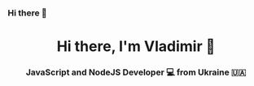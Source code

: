 ### Hi there 👋

<h1 align="center">Hi there, I'm Vladimir 👋</h1>
<h3 align="center">JavaScript and NodeJS Developer 💻 from Ukraine 🇺🇦</h3>

<!--
**echo-vladimir/echo-vladimir** is a ✨ _special_ ✨ repository because its `README.md` (this file) appears on your GitHub profile.

Here are some ideas to get you started:

- 🔭 I’m currently working on ...
- 🌱 I’m currently learning ...
- 👯 I’m looking to collaborate on ...
- 🤔 I’m looking for help with ...
- 💬 Ask me about ...
- 📫 How to reach me: ...
- 😄 Pronouns: ...
- ⚡ Fun fact: ...
-->
